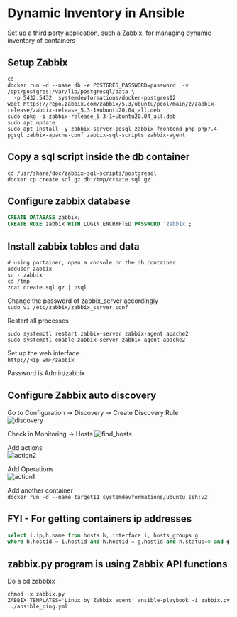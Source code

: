 # Dynamic Inventory in Ansible
Set up a third party application, such a Zabbix, for managing dynamic inventory of containers
## Setup Zabbix 
```shell
cd 
docker run -d --name db -e POSTGRES_PASSWORD=password  -v /opt/postgres:/var/lib/postgresql/data \
  -p 5432:5432  systemdevformations/docker-postgres12
wget https://repo.zabbix.com/zabbix/5.3/ubuntu/pool/main/z/zabbix-release/zabbix-release_5.3-1+ubuntu20.04_all.deb
sudo dpkg -i zabbix-release_5.3-1+ubuntu20.04_all.deb
sudo apt update
sudo apt install -y zabbix-server-pgsql zabbix-frontend-php php7.4-pgsql zabbix-apache-conf zabbix-sql-scripts zabbix-agent
```
## Copy a sql script inside the db container 
```shell
cd /usr/share/doc/zabbix-sql-scripts/postgresql
docker cp create.sql.gz db:/tmp/create.sql.gz  
```

## Configure zabbix database 
```sql
CREATE DATABASE zabbix;
CREATE ROLE zabbix WITH LOGIN ENCRYPTED PASSWORD 'zabbix';
```

## Install zabbix tables and data
```shell
# using portainer, open a console on the db container 
adduser zabbix
su - zabbix
cd /tmp 
zcat create.sql.gz | psql 
```

Change the password of zabbix_server accordingly  
```sudo vi /etc/zabbix/zabbix_server.conf```  

Restart all processes 
```shell
sudo systemctl restart zabbix-server zabbix-agent apache2
sudo systemctl enable zabbix-server zabbix-agent apache2 
```

Set up the web interface   
```http://<ip_vm>/zabbix``` 

Password is Admin/zabbix

## Configure Zabbix auto discovery 
Go to Configuration -> Discovery -> Create Discovery Rule   
![discovery](screenshot/discovery.png)  

Check in Monitoring -> Hosts
![find_hosts](screenshot/find_hosts.png)

Add actions   
![action2](screenshot/action2.png)

Add Operations  
![action1](screenshot/action1.png)

Add another container  
```docker run -d --name target11 systemdevformations/ubuntu_ssh:v2```

## FYI - For getting containers ip addresses
```sql
select i.ip,h.name from hosts h, interface i, hosts_groups g
where h.hostid = i.hostid and h.hostid = g.hostid and h.status=0 and g.groupid = 5;
```
## zabbix.py program is using Zabbix API functions
Do a cd zabbbix 
```shell
chmod +x zabbix.py 
ZABBIX_TEMPLATES='Linux by Zabbix agent' ansible-playbook -i zabbix.py ../ansible_ping.yml
 ```
